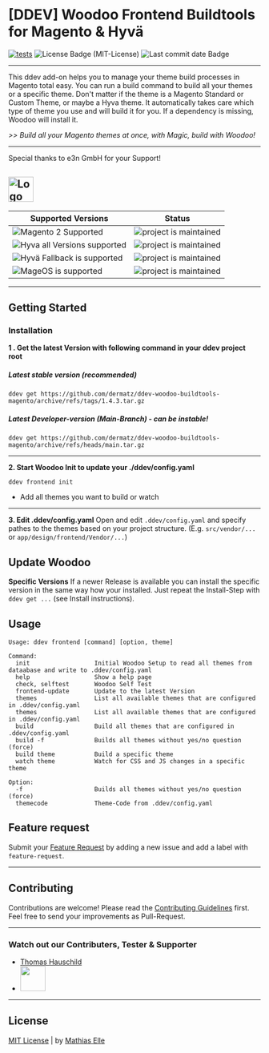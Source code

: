 # [DDEV] Woodoo Frontend Buildtools for Magento & Hyvä

[![tests](https://github.com/dermatz/ddev-woodoo-buildtools-magento/actions/workflows/tests.yml/badge.svg)](https://github.com/dermatz/ddev-woodoo-buildtools-magento/actions/workflows/tests.yml)
<img src="https://img.shields.io/github/license/dermatz/ddev-woodoo-buildtools-magento" alt="License Badge (MIT-License)">
<img src="https://img.shields.io/github/last-commit/dermatz/ddev-woodoo-buildtools-magento" alt="Last commit date Badge">

---

This ddev add-on helps you to manage your theme build processes in Magento total easy. You can run a build command to build all your themes or a specific theme. Don't matter if the theme is a Magento Standard or Custom Theme, or maybe a Hyva theme. It automatically takes care which type of theme you use and will build it for you. If a dependency is missing, Woodoo will install it.

_>> Build all your Magento themes at once, with Magic, build with Woodoo!_

---

Special thanks to e3n GmbH for your Support!

## [<img src="https://e3n.de/assets/images/logo/logo.svg" height="50" alt="Logo of e3n GmbH & Co.KG in Mainz">](https://e3n.de)

| Supported Versions                                                         | Status   |
| --------------------------------------------------------------------------------- | -------- |
| <img src="https://img.shields.io/badge/Magento_2.x-Supported-43A047" alt="Magento 2 Supported">             | ![project is maintained](https://img.shields.io/maintenance/yes/2024.svg) |
| <img src="https://img.shields.io/badge/Magento_2_Hyvä_(all_Versions)-Supported-43A047" alt="Hyva all Versions supported">    | ![project is maintained](https://img.shields.io/maintenance/yes/2024.svg) |
| <img src="https://img.shields.io/badge/Magento_2_Hyvä_Fallback-Supported-43A047" alt="Hyvä Fallback is supported"> | ![project is maintained](https://img.shields.io/maintenance/yes/2024.svg) |
| <img src="https://img.shields.io/badge/MageOS-Supported-43A047" alt="MageOS is supported">                  | ![project is maintained](https://img.shields.io/maintenance/yes/2024.svg) |


---

## Getting Started

### Installation

**1 . Get the latest Version with following command in your ddev project root**

##### Latest stable version (recommended)

```shell
ddev get https://github.com/dermatz/ddev-woodoo-buildtools-magento/archive/refs/tags/1.4.3.tar.gz
```

##### Latest Developer-version (Main-Branch) - can be instable!

```shell
ddev get https://github.com/dermatz/ddev-woodoo-buildtools-magento/archive/refs/heads/main.tar.gz
```

---

**2. Start Woodoo Init to update your ./ddev/config.yaml**

```shell
ddev frontend init
```

- Add all themes you want to build or watch

---

**3. Edit .ddev/config.yaml**
Open and edit `.ddev/config.yaml` and specify pathes to the themes based on your project structure. (E.g. `src/vendor/...` or `app/design/frontend/Vendor/...`)

## Update Woodoo

**Specific Versions**
If a newer Release is available you can install the specific version in the same way how your installed. Just repeat the Install-Step with `ddev get ...` (see Install instructions).

## Usage

```shell
Usage: ddev frontend [command] [option, theme]

Command:
  init                  Initial Woodoo Setup to read all themes from dataabase and write to .ddev/config.yaml
  help                  Show a help page
  check, selftest       Woodoo Self Test
  frontend-update       Update to the latest Version
  themes                List all available themes that are configured in .ddev/config.yaml
  themes                List all available themes that are configured in .ddev/config.yaml
  build                 Build all themes that are configured in .ddev/config.yaml
  build -f              Builds all themes without yes/no question (force)
  build theme           Build a specific theme
  watch theme           Watch for CSS and JS changes in a specific theme

Option:
  -f                    Builds all themes without yes/no question (force)
  themecode             Theme-Code from .ddev/config.yaml
```

## Feature request

Submit your [Feature Request](https://github.com/dermatz/ddev-woodoo-buildtools-magento/issues) by adding a new issue and add a label with `feature-request`.

---

## Contributing

Contributions are welcome! Please read the [Contributing Guidelines](./CONTRIBUTING.md) first.
Feel free to send your improvements as Pull-Request.

---

### Watch out our Contributers, Tester & Supporter

- [Thomas Hauschild](https://github.com/Morgy93)
- [<img src="https://e3n.de/assets/images/logo/logo.svg" height="50">](https://e3n.de)

---

## License
[MIT License](./MIT-LICENSES.md) | by [Mathias Elle](https://www.linkedin.com/in/mathias-elle-842783102/)
